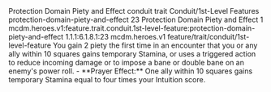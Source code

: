 <ability>
  <name>Protection Domain Piety and Effect</name>
  <metadata>
    <class>conduit</class>
    <feature_type>trait</feature_type>
    <file_dpath>Conduit/1st-Level Features</file_dpath>
    <item_id>protection-domain-piety-and-effect</item_id>
    <item_index>23</item_index>
    <item_name>Protection Domain Piety and Effect</item_name>
    <level>1</level>
    <scc>mcdm.heroes.v1:feature.trait.conduit.1st-level-feature:protection-domain-piety-and-effect</scc>
    <scdc>1.1.1:6.1.8.1:23</scdc>
    <source>mcdm.heroes.v1</source>
    <type>feature/trait/conduit/1st-level-feature</type>
  </metadata>
  <effects>
    <effect type="mundane" name="Piety">You gain 2 piety the first time in an encounter that you or any ally within 10 squares gains temporary Stamina, or uses a triggered action to reduce incoming damage or to impose a bane or double bane on an enemy&apos;s power roll.
- **Prayer Effect:** One ally within 10 squares gains temporary Stamina equal to four times your Intuition score.</effect>
  </effects>
</ability>
